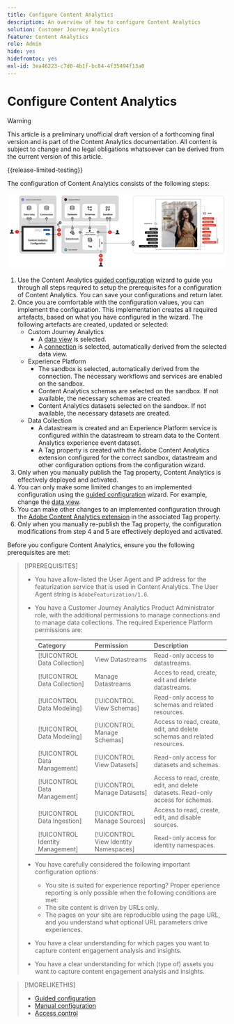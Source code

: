 ```yaml
---
title: Configure Content Analytics
description: An overview of how to configure Content Analytics
solution: Customer Journey Analytics
feature: Content Analytics
role: Admin
hide: yes
hidefromtoc: yes
exl-id: 3ea46223-c7d0-4b1f-bc84-4f35494f13a0
---
```

# Configure Content Analytics

>[!WARNING]
>
>This article is a preliminary unofficial draft version of a forthcoming final version and is part of the Content Analytics documentation. All content is subject to change and no legal obligations whatsoever can be derived from the current version of this article.  
>

{{release-limited-testing}}

The configuration of Content Analytics consists of the following steps:

![Configuration of Content Analytics](../assets/aca-configuration.svg)

1. Use the Content Analytics [guided configuration](guided.md) wizard to guide you through all steps required to setup the prerequisites for a configuration of Content Analytics. You can save your configurations and return later.
1. Once you are comfortable with the configuration values, you can implement the configuration. This implementation creates all required artefacts, based on what you have configured in the wizard. The following artefacts are created, updated or selected:
   * Custom Journey Analytics
     * A [data view](/help/data-views/data-views.md) is selected.
     * A [connection](/help/connections/overview.md) is selected, automatically derived from the selected data view.
   * Experience Platform
     * The sandbox is selected, automatically derived from the connection. The necessary workflows and services are enabled on the sandbox.
     * Content Analytics schemas are selected on the sandbox. If not available, the necessary schemas are created.
     * Content Analytics datasets selected on the sandbox. If not available, the necessary datasets are created.
   * Data Collection
     * A datastream is created and an Experience Platform service is configured within the datastream to stream data to the Content Analytics experience event dataset.
     * A Tag property is created with the Adobe Content Analytics extension configured for the correct sandbox, datastream and other configuration options from the configuration wizard.
1. Only when you manually publish the Tag property, Content Analytics is effectively deployed and activated.
1. You can only make some limited changes to an implemented configuration using the [guided configuration](guided.md) wizard. For example, change the [data view](/help/data-views/data-views.md).
1. You can make other changes to an implemented configuration through the [Adobe Content Analytics extension](https://experienceleague.adobe.com/en/docs/experience-platform/tags/extensions/client/content-analytics/overview) in the associated Tag property.
1. Only when you manually re-publish the Tag property, the configuration modifications from step 4 and 5 are effectively deployed and activated.


Before you configure Content Analytics, ensure you the following prerequisites are met:


>[!PREREQUISITES]
>
>* You have allow-listed the User Agent and IP address for the featurization service that is used in Content Analytics. The User Agent string is `AdobeFeaturization/1.0`.
>* You have a Customer Journey Analytics Product Administrator role, with the additional permissions to manage connections and to manage data collections. The required Experience Platform permissions are:
>  
>   | Category | Permission | Description |
>   |---|---|---|
>   | [!UICONTROL Data Collection] | View Datastreams | Read-only access to datastreams. |
>   | [!UICONTROL Data Collection] | Manage Datastreams | Acces to read, create, edit and delete datastreams. |
>   | [!UICONTROL Data Modeling] | [!UICONTROL View Schemas] | Read-only access to schemas and related resources. |
>   | [!UICONTROL Data Modeling] | [!UICONTROL Manage Schemas] | Access to read, create, edit, and delete schemas and related resources. |
>   | [!UICONTROL Data Management] | [!UICONTROL View Datasets] | Read-only access for datasets and schemas. |
>   | [!UICONTROL Data Management] | [!UICONTROL Manage Datasets] | Access to read, create, edit, and delete datasets. Read-only access for schemas. |
>   | [!UICONTROL Data Ingestion] | [!UICONTROL Manage Sources] | Access to read, create, edit, and disable sources. |
>   | [!UICONTROL Identity Management] | [!UICONTROL View Identity Namespaces] | Read-only access for identity namespaces. |
>
>* You have carefully considered the following important configuration options:
>
>   * You site is suited for experience reporting? Proper eperience reporting is only possible when the following conditions are met:
>   * The site content is driven by URLs only.
>   * The pages on your site are reproducible using the page URL, and you understand what optional URL parameters drive experiences.
>* You have a clear understanding for which pages you want to capture content engagement analysis and insights.
>* You have a clear understanding for which (type of) assets you want to capture content engagement analysis and insights.
>


>[!MORELIKETHIS]
>
>* [Guided configuration](guided.md)
>* [Manual configuration](manual.md)
>* [Access control](/help/technotes/access-control.md)
>


